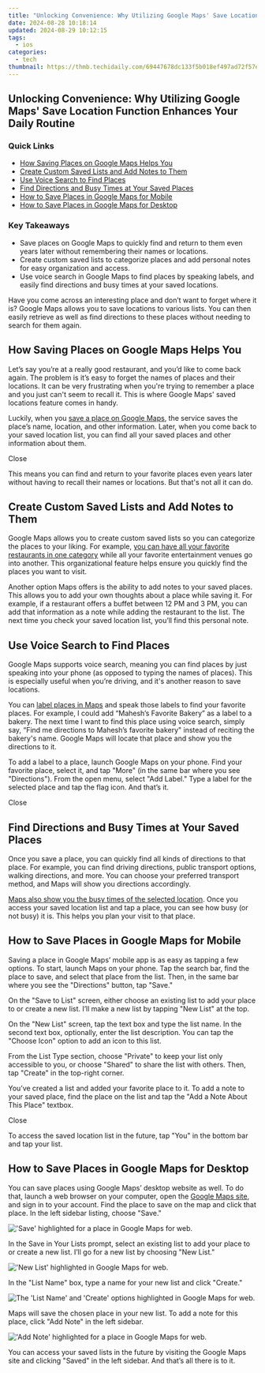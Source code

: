 ```yaml
---
title: "Unlocking Convenience: Why Utilizing Google Maps' Save Location Function Enhances Your Daily Routine"
date: 2024-08-28 10:18:14
updated: 2024-08-29 10:12:15
tags:
  - ios
categories:
  - tech
thumbnail: https://thmb.techidaily.com/69447678dc133f5b018ef497ad72f57eb0cb6c7d822e25e4c7a002557a9f1942.jpg
---
```


## Unlocking Convenience: Why Utilizing Google Maps' Save Location Function Enhances Your Daily Routine

### Quick Links

* [How Saving Places on Google Maps Helps You](https://some-knowledge.techidaily.com/new-expert-hints-for-efficiently-managing-extra-large-files-iphones-and-macs/)
* [Create Custom Saved Lists and Add Notes to Them](https://remote-screen-capture.techidaily.com/updated-in-2024-expert-advice-hassle-free-recordings-with-ios-devices/)
* [Use Voice Search to Find Places](https://some-approaches.techidaily.com/in-2024-top-picks-the-ultimate-android-mp3-downloader-collection/)
* [Find Directions and Busy Times at Your Saved Places](https://article-knowledge.techidaily.com/2024-approved-softer-sounds-guide-for-pcos-users/)
* [How to Save Places in Google Maps for Mobile](https://vimeo-videos.techidaily.com/optimized-vimeo-video-exporting-apps-for-2024/)
* [How to Save Places in Google Maps for Desktop](https://youtube-web.techidaily.com/est-youtube-to-webm-tools-a-compreenasive-review-and-ranking/)

### Key Takeaways

* Save places on Google Maps to quickly find and return to them even years later without remembering their names or locations.
* Create custom saved lists to categorize places and add personal notes for easy organization and access.
* Use voice search in Google Maps to find places by speaking labels, and easily find directions and busy times at your saved locations.

 Have you come across an interesting place and don’t want to forget where it is? Google Maps allows you to save locations to various lists. You can then easily retrieve as well as find directions to these places without needing to search for them again.

##  How Saving Places on Google Maps Helps You

 Let’s say you’re at a really good restaurant, and you’d like to come back again. The problem is it’s easy to forget the names of places and their locations. It can be very frustrating when you're trying to remember a place and you just can't seem to recall it. This is where Google Maps' saved locations feature comes in handy.

 Luckily, when you [save a place on Google Maps](https://instagram-video-recordings.techidaily.com/new-in-2024-ensuring-realness-in-your-instagram-photos/), the service saves the place’s name, location, and other information. Later, when you come back to your saved location list, you can find all your saved places and other information about them.

Close 

 This means you can find and return to your favorite places even years later without having to recall their names or locations. But that's not all it can do.

##  Create Custom Saved Lists and Add Notes to Them

 Google Maps allows you to create custom saved lists so you can categorize the places to your liking. For example, [you can have all your favorite restaurants in one category](https://snapchat-videos.techidaily.com/updated-2024-approved-revisiting-old-photos-sending-them-as-snaps-on-snapchat/) while all your favorite entertainment venues go into another. This organizational feature helps ensure you quickly find the places you want to visit.

 Another option Maps offers is the ability to add notes to your saved places. This allows you to add your own thoughts about a place while saving it. For example, if a restaurant offers a buffet between 12 PM and 3 PM, you can add that information as a note while adding the restaurant to the list. The next time you check your saved location list, you’ll find this personal note.

##  Use Voice Search to Find Places

 Google Maps supports voice search, meaning you can find places by just speaking into your phone (as opposed to typing the names of places). This is especially useful when you’re driving, and it's another reason to save locations.

 You can [label places in Maps](https://extra-guidance.techidaily.com/seamless-integration-of-dvd-playback-on-your-system-for-2024/) and speak those labels to find your favorite places. For example, I could add “Mahesh’s Favorite Bakery” as a label to a bakery. The next time I want to find this place using voice search, simply say, “Find me directions to Mahesh’s favorite bakery" instead of reciting the bakery's name. Google Maps will locate that place and show you the directions to it.

 To add a label to a place, launch Google Maps on your phone. Find your favorite place, select it, and tap "More" (in the same bar where you see "Directions"). From the open menu, select "Add Label." Type a label for the selected place and tap the flag icon. And that’s it.

Close 

##  Find Directions and Busy Times at Your Saved Places

 Once you save a place, you can quickly find all kinds of directions to that place. For example, you can find driving directions, public transport options, walking directions, and more. You can choose your preferred transport method, and Maps will show you directions accordingly.

[Maps also show you the busy times of the selected location](https://screen-sharing-recording.techidaily.com/new-prime-hd-video-capture-ultimate-recorder-reviews-for-2024/). Once you access your saved location list and tap a place, you can see how busy (or not busy) it is. This helps you plan your visit to that place.

##  How to Save Places in Google Maps for Mobile

 Saving a place in Google Maps’ mobile app is as easy as tapping a few options. To start, launch Maps on your phone. Tap the search bar, find the place to save, and select that place from the list. Then, in the same bar where you see the "Directions" button, tap "Save."

 On the "Save to List" screen, either choose an existing list to add your place to or create a new list. I’ll make a new list by tapping "New List" at the top.

 On the "New List" screen, tap the text box and type the list name. In the second text box, optionally, enter the list description. You can tap the "Choose Icon" option to add an icon to this list.

 From the List Type section, choose "Private" to keep your list only accessible to you, or choose "Shared" to share the list with others. Then, tap "Create" in the top-right corner.

 You’ve created a list and added your favorite place to it. To add a note to your saved place, find the place on the list and tap the "Add a Note About This Place" textbox.

Close 

 To access the saved location list in the future, tap "You" in the bottom bar and tap your list.

##  How to Save Places in Google Maps for Desktop

 You can save places using Google Maps’ desktop website as well. To do that, launch a web browser on your computer, open the [Google Maps site](https://www.google.com/maps), and sign in to your account. Find the place to save on the map and click that place. In the left sidebar listing, choose "Save."

!['Save' highlighted for a place in Google Maps for web.](https://static1.howtogeekimages.com/wordpress/wp-content/uploads/2024/08/11-save-location-google-maps.jpg) 

 In the Save in Your Lists prompt, select an existing list to add your place to or create a new list. I’ll go for a new list by choosing "New List."

!['New List' highlighted in Google Maps for web.](https://static1.howtogeekimages.com/wordpress/wp-content/uploads/2024/08/12-make-list-google-maps.jpg) 

 In the "List Name" box, type a name for your new list and click "Create."

![The 'List Name' and 'Create' options highlighted in Google Maps for web.](https://static1.howtogeekimages.com/wordpress/wp-content/uploads/2024/08/13-new-list-name-google-maps.jpg) 

 Maps will save the chosen place in your new list. To add a note for this place, click "Add Note" in the left sidebar.

!['Add Note' highlighted for a place in Google Maps for web.](https://static1.howtogeekimages.com/wordpress/wp-content/uploads/2024/08/14-add-note-location-google-maps.jpg) 

 You can access your saved lists in the future by visiting the Google Maps site and clicking "Saved" in the left sidebar. And that’s all there is to it.

<ins class="adsbygoogle"
     style="display:block"
     data-ad-format="autorelaxed"
     data-ad-client="ca-pub-7571918770474297"
     data-ad-slot="1223367746"></ins>



<ins class="adsbygoogle"
     style="display:block"
     data-ad-client="ca-pub-7571918770474297"
     data-ad-slot="8358498916"
     data-ad-format="auto"
     data-full-width-responsive="true"></ins>
